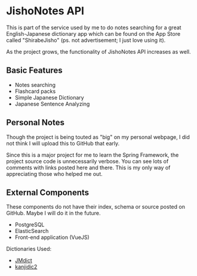 # JishoNotes API
This is part of the service used by me to do notes searching for a great 
English-Japanese dictionary app which can be found on the App Store 
called "ShirabeJisho" (ps. not advertisement; I just love using it).

As the project grows, the functionality of JishoNotes API increases as 
well.

## Basic Features
- Notes searching
- Flashcard packs
- Simple Japanese Dictionary
- Japanese Sentence Analyzing

## Personal Notes
Though the project is being touted as "big" on my personal webpage, I 
did not think I will upload this to GitHub that early.

Since this is a major project for me to learn the Spring Framework, 
the project source code is unnecessarily verbose. You can see lots of 
comments with links posted here and there. This is my only way of 
appreciating those who helped me out.

## External Components
These components do not have their index, schema or source posted on 
GitHub. Maybe I will do it in the future.
- PostgreSQL
- ElasticSearch
- Front-end application (VueJS)

Dictionaries Used:
- [JMdict](https://www.edrdg.org/wiki/index.php/JMdict-EDICT_Dictionary_Project)
- [kanjidic2](https://www.edrdg.org/wiki/index.php/KANJIDIC_Project)